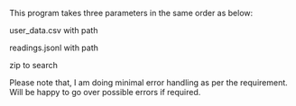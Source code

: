 This program takes three parameters in the same order as below:

user_data.csv with path

readings.jsonl with path

zip to search

Please note that, I am doing minimal error handling as per the requirement. Will be happy to go over possible errors if required.

